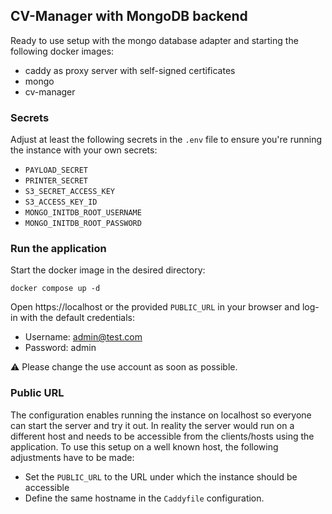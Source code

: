 ## CV-Manager with MongoDB backend

Ready to use setup with the mongo database adapter and starting the following docker images:

- caddy as proxy server with self-signed certificates
- mongo
- cv-manager

### Secrets

Adjust at least the following secrets in the `.env` file to ensure you're running the instance with your own secrets:

- `PAYLOAD_SECRET`
- `PRINTER_SECRET`
- `S3_SECRET_ACCESS_KEY`
- `S3_ACCESS_KEY_ID`
- `MONGO_INITDB_ROOT_USERNAME`
- `MONGO_INITDB_ROOT_PASSWORD`

### Run the application

Start the docker image in the desired directory:

```
docker compose up -d
```

Open https://localhost or the provided `PUBLIC_URL` in your browser and log-in with the default credentials:

- Username: admin@test.com
- Password: admin

⚠️ Please change the use account as soon as possible.

### Public URL

The configuration enables running the instance on localhost so everyone can start the server and try it out. In reality the server would run on a different host and needs to be accessible from the clients/hosts using the application.
To use this setup on a well known host, the following adjustments have to be made:

- Set the `PUBLIC_URL` to the URL under which the instance should be accessible
- Define the same hostname in the `Caddyfile` configuration.
